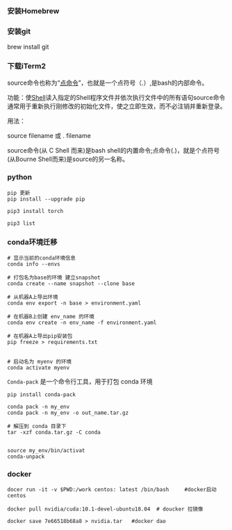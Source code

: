 ### 安装Homebrew



### 安装git

brew install git



### 下载iTerm2



source命令也称为“[点命令](http://link.zhihu.com/?target=http%3A//www.51testing.com/%3Fuid-225738-action-viewspace-itemid-206878)”，也就是一个点符号（.）,是bash的内部命令。

功能：使[Shell](http://link.zhihu.com/?target=http%3A//www.51testing.com/%3Fuid-225738-action-viewspace-itemid-206878)读入指定的Shell程序文件并依次执行文件中的所有语句source命令通常用于重新执行刚修改的初始化文件，使之立即生效，而不必注销并重新登录。

用法：

source filename 或 . filename

source命令(从 C Shell 而来)是bash shell的内置命令;点命令(.)，就是个点符号(从Bourne Shell而来)是source的另一名称。





### python

```
pip 更新 
pip install --upgrade pip 

pip3 install torch

pip3 list
```



### conda环境迁移

```shell
# 显示当前的conda环境信息
conda info --envs

# 打包名为base的环境 建立snapshot
conda create --name snapshot --clone base

# 从机器A上导出环境
conda env export -n base > environment.yaml

# 在机器B上创建 env_name 的环境
conda env create -n env_name -f environment.yaml

# 在机器A上导出pip安装包
pip freeze > requirements.txt


# 启动名为 myenv 的环境
conda activate myenv
```

`Conda-pack` 是一个命令行工具，用于打包 conda 环境

```shell
pip install conda-pack

conda pack -n my_env
conda pack -n my_env -o out_name.tar.gz

# 解压到 conda 目录下
tar -xzf conda.tar.gz -C conda


source my_env/bin/activat 
conda-unpack 

```



### docker

```shell
docer run -it -v $PWD:/work centos: latest /bin/bash     #docker启动centos

docker pull nvidia/cuda:10.1-devel-ubuntu18.04	# doucker 拉镜像

docker save 7e66518b68a8 > nvidia.tar	#docker dao
```

### 